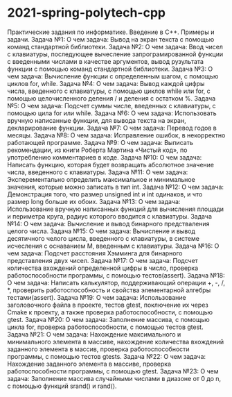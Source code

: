 # 2021-spring-polytech-cpp

Практические задания по информатике. Введение в C++. Примеры и задачи.
Задача №1:
О чем задача: Вывод на экран текста с помощью команд стандартной библиотеки.
Задача №2:
О чем задача: Ввод чисел с клавиатуры, последующее вычесление запрограмированной функции с введенными числами в качестве аргументов, вывод рузультата функции с помощью команд стандартной библиотеки.
Задача №3:
О чем задача: Вычисление функции с определенным шагом, с помощью циклов for, while.
Задача №4:
О чем задача: Вывод каждой цифры числа, введенного с клавиатуры, с помощью циклов while или for, с помощью целочисленного деления / и деления с остатком %.
Задача №5:
О чем задача: Подсчет суммы числе, введенных с клавиатуры, с помощью цила for или while.
Задача №6:
О чем задача: Использовать вручную написанные функции, для вывода текста на экран, декларирование функции.
Задача №7:
О чем задача: Перевод годов в месяцы.
Задача №8:
О чем задача: Исправление ошибок, в некорректно работающей программе.
Задача №9:
О чем задача: Выписать рекомендации, из книги Роберта Мартина «Чистый код», по употреблению комментариев в коде.
Задача №10:
О чем задача: Написать функцию, которая будет возвращать абсолютное значение числа, введенного с клавиатуры.
Задача №11:
О чем задача: Эксперементально определить максимальное и минимальное значения, которые можно записать в тип int.
Задача №12:
О чем задача: Демонстрация того, что размер unsigned int и int одинаков, и что размер long больше их обоих.
Задача №13:
О чем задача: Использование вручную написанных функций для вычисления площади и периметра круга, радиус которого вводится с клавиатуры.
Задача №14:
О чем задача: Вычисление и вывод бинарного предстваления целого числа.
Задача №15:
О чем задача: Вычисление и вывод десятичного челого цисла, введенного с клавиатуры, в системе исчесления с оснаванием M, введенным с клавиатуры.
Задача №16:
О чем задача: Подсчет расстояния Хэмминга для бинарного представления двух чисел.
Задача №17:
О чем задача: Подсчет количества вхождений определенной цифры в число, проверка работоспособности программы, с помощью тестов(assert).
Задача №18:
О чем задача: Написать калькулятор, поддерживающий операции +, -, /, *, проверить работоспособность и свойства элементарной алгебры тестами(assert).
Задача №19:
О чем задача: Использование заголовочного файла в проекте, тестов gtest, поключение их через Cmake к проекту, а также проверка работоспособности, с помощью gtest.
Задача №20:
О чем задача: Заполнение массива, с помощью цикла for, проверка работоспособности, с помощью тестов gtest.
Задача №21:
О чем задача: Нахождение максимального и минимального элемента в массиве, нахождение количества вхождений заданного элемента в массив, проверка работоспособности программы, с помощью тестов gtests.
Задача №22:
О чем задача: Нахождение заданного элемента в массиве, проверка работоспособности программы, с помощью gtest.
Задача №23:
О чем задача: Заполнение массива случайными числами в диазоне от 0 до n, с помощью функций srand() и rand().
